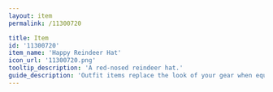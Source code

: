 ```yaml
---
layout: item
permalink: /11300720

title: Item
id: '11300720'
item_name: 'Happy Reindeer Hat'
icon_url: '11300720.png'
tooltip_description: 'A red-nosed reindeer hat.'
guide_description: 'Outfit items replace the look of your gear when equipped.'
---
```

